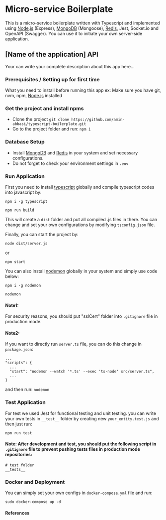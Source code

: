 # Micro-service Boilerplate
This is a micro-service boilerplate written with Typescript and implemented using [Node.js] (Express), [MongoDB] (Mongoose), [Redis], Jest, Socket.io and OpenAPI (Swagger). You can use it to initiate your own server-side application.


## [Name of the application] API
Your can write your complete description about this app here...


### Prerequisites / Setting up for first time
What you need to install before running this app
ex: Make sure you have git, nvm, npm, [Node.js] installed


### Get the project and install npms
- Clone the project `git clone https://github.com/amin-abbasi/typescript-boilerplate.git`
- Go to the project folder and run: `npm i`


### Database Setup
- Install [MongoDB] and [Redis] in your system and set necessary configurations.
- Do not forget to check your environment settings in `.env`


### Run Application
First you need to install [typescript] globally and compile typescript codes into javascript by:

```
npm i -g typescript

npm run build
```

This will create a `dist` folder and put all compiled .js files in there. You can change and set your own configurations by modifying `tsconfig.json` file.

Finally, you can start the project by:

```
node dist/server.js
```
or
```
npm start
```

You can also install [nodemon] globally in your system and simply use code below:
```
npm i -g nodemon

nodemon
```


#### Note1:
For security reasons, you should put "sslCert" folder into `.gitignore` file in production mode.


#### Note2:
If you want to directly run `server.ts` file, you can do this change in `package.json`:

```
...
"scripts": {
  ...
  "start": "nodemon --watch '*.ts' --exec 'ts-node' src/server.ts",
  ...
}
```

and then run: `nodemon`



### Test Application
For test we used Jest for functional testing and unit testing. you can write your own tests in `__test__` folder by creating new `your_entity.test.js` and then just run:

```
npm run test
```

#### Note: After development and test, you should put the following script in `.gitignore` file to prevent pushing tests files in production mode repositories:

```
# test folder
__tests__
```


### Docker and Deployment
You can simply set your own configs in `docker-compose.yml` file and run:
```
sudo docker-compose up -d
```


#### References
[Node.js]: https://nodejs.org/en/download/
[MongoDB]: https://docs.mongodb.com/manual/installation
[Redis]: https://redis.io/download
[nodemon]: https://www.npmjs.com/package/nodemon
[typescript]: https://www.npmjs.com/package/typescript
